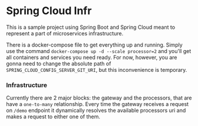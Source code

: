 # Spring Cloud Infr

This is a sample project using Spring Boot and Spring Cloud meant to represent
 a part of microservices infrastructure. 
 
There is a docker-compose file to get everything up and running. Simply use the command
`docker-compose up -d --scale processor=2` and you'll get all containers and services 
you need ready. For now, however, you are gonna need to change the absolute path of
`SPRING_CLOUD_CONFIG_SERVER_GIT_URI`, but this inconvenience is temporary. 

### Infrastructure

Currently there are 2 major blocks: the gateway and the processors, that are have a 
`one-to-many` relationship. Every time the gateway receives a request on `/demo` endpoint
it dynamically resolves the available processors uri and makes a request to either one
of them.